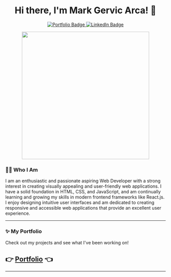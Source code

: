 <h1 align="center"> Hi there, I'm Mark Gervic Arca! 👋 </h1>

<p align="center">
 <a href="https://mark-gervic-arca.onrender.com/">
    <img src="https://img.shields.io/badge/My_Portfolio-000000?style=for-the-badge&logo=About.me&logoColor=white" alt="Portfolio Badge"/>
  </a>
  <a href="https://www.linkedin.com/in/mark-gervic-arca-a8455a318/">
    <img src="https://img.shields.io/badge/LinkedIn-0077B5?style=for-the-badge&logo=linkedin&logoColor=white" alt="LinkedIn Badge"/>
  </a>

</p>

<p align="center">
  <img src="https://mark-gervic-arca.onrender.com/assets/github-pic.svg" width="400">
</p>

### 👨‍💻 Who I Am
I am an enthusiastic and passionate aspiring Web Developer with a strong interest in creating visually appealing and user-friendly web applications. I have a solid foundation in HTML, CSS, and JavaScript, and am continually learning and growing my skills in modern frontend frameworks like React.js. I enjoy designing intuitive user interfaces and am dedicated to creating responsive and accessible web applications that provide an excellent user experience.
 
 
---

### ✨ My Portfolio

Check out my projects and see what I've been working on!

## 👉 [**Portfolio**](https://mark-gervic-arca.onrender.com) 👈

---
